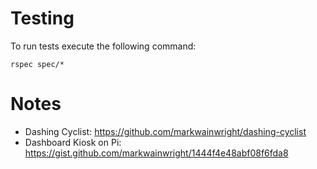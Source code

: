 
# Testing 

To run tests execute the following command:

    rspec spec/*

# Notes

- Dashing Cyclist: <https://github.com/markwainwright/dashing-cyclist>
- Dashboard Kiosk on Pi: <https://gist.github.com/markwainwright/1444f4e48abf08f6fda8>
